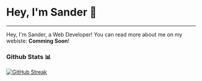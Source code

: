 # Hey, I'm **Sander** 👋

---

Hey, I'm Sander, a Web Developer! You can read more about me on my webiste: **Comming Soon**!

### Github Stats 📊

[![GitHub Streak](https://streak-stats.demolab.com?user=SanderHoudijk&border_radius=25&date_format=M%20j%5B%2C%20Y%5D)](https://git.io/streak-stats)

